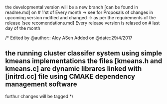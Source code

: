 the developmental version will be a new branch [can be found in readme.md] on 
		#  1'st of Every month 
-> see for Proposals of changes in upcoming version mdified and changed 
-> as per the requirements of the release [see  recomendations.md] 
Every release version is relased on 
		# last day of the month 

/*
Edited by @author:: Aloy ASen
Added on @date::29/4/2017

the running cluster classifer system using simple kmeans implementations 
the files [kmeans.h and kmeans.c] are dynamic librares linked with [initrd.cc] file 
using CMAKE dependency management software 
--
furthur changes will be tagged
*/



